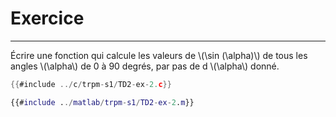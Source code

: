# Exercice
------------

Écrire une fonction qui calcule les valeurs de \\(\sin (\alpha)\\) de tous les angles \\(\alpha\\) de 0 à 90 degrés, par pas de d \\(\alpha\\) donné.

<div class="tabbed-blocks">


```c
{{#include ../c/trpm-s1/TD2-ex-2.c}}
```

```matlab
{{#include ../matlab/trpm-s1/TD2-ex-2.m}}
```
</div>

